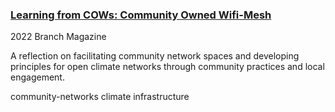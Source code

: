 ### [Learning from COWs: Community Owned Wifi-Mesh](https://branch.climateaction.tech/issues/issue-4/cows/)
2022 Branch Magazine

A reflection on facilitating community network spaces and developing principles for open climate networks through community practices and local engagement.

community-networks climate infrastructure